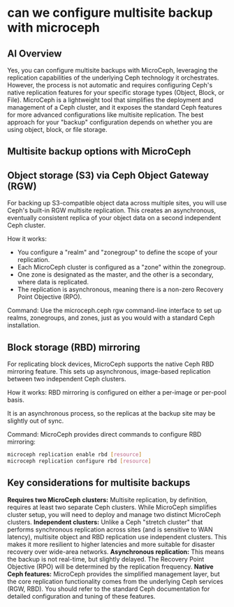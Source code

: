 # can we configure multisite backup with microceph

## AI Overview

Yes, you can configure multisite backups with MicroCeph, leveraging the replication capabilities of the underlying Ceph technology it orchestrates. However, the process is not automatic and requires configuring Ceph's native replication features for your specific storage types (Object, Block, or File).
MicroCeph is a lightweight tool that simplifies the deployment and management of a Ceph cluster, and it exposes the standard Ceph features for more advanced configurations like multisite replication. The best approach for your "backup" configuration depends on whether you are using object, block, or file storage.

## Multisite backup options with MicroCeph

## Object storage (S3) via Ceph Object Gateway (RGW)

For backing up S3-compatible object data across multiple sites, you will use Ceph's built-in RGW multisite replication. This creates an asynchronous, eventually consistent replica of your object data on a second independent Ceph cluster.

How it works:

- You configure a "realm" and "zonegroup" to define the scope of your replication.
- Each MicroCeph cluster is configured as a "zone" within the zonegroup.
- One zone is designated as the master, and the other is a secondary, where data is replicated.
- The replication is asynchronous, meaning there is a non-zero Recovery Point Objective (RPO).

Command: Use the microceph.ceph rgw command-line interface to set up realms, zonegroups, and zones, just as you would with a standard Ceph installation.

## Block storage (RBD) mirroring

For replicating block devices, MicroCeph supports the native Ceph RBD mirroring feature. This sets up asynchronous, image-based replication between two independent Ceph clusters.

How it works:
RBD mirroring is configured on either a per-image or per-pool basis.

It is an asynchronous process, so the replicas at the backup site may be slightly out of sync.

Command: MicroCeph provides direct commands to configure RBD mirroring:

```bash
microceph replication enable rbd [resource]
microceph replication configure rbd [resource]
```

## Key considerations for multisite backups

**Requires two MicroCeph clusters:** Multisite replication, by definition, requires at least two separate Ceph clusters. While MicroCeph simplifies cluster setup, you will need to deploy and manage two distinct MicroCeph clusters.
**Independent clusters:** Unlike a Ceph "stretch cluster" that performs synchronous replication across sites (and is sensitive to WAN latency), multisite object and RBD replication use independent clusters. This makes it more resilient to higher latencies and more suitable for disaster recovery over wide-area networks.
**Asynchronous replication:** This means the backup is not real-time, but slightly delayed. The Recovery Point Objective (RPO) will be determined by the replication frequency.
**Native Ceph features:** MicroCeph provides the simplified management layer, but the core replication functionality comes from the underlying Ceph services (RGW, RBD). You should refer to the standard Ceph documentation for detailed configuration and tuning of these features.

